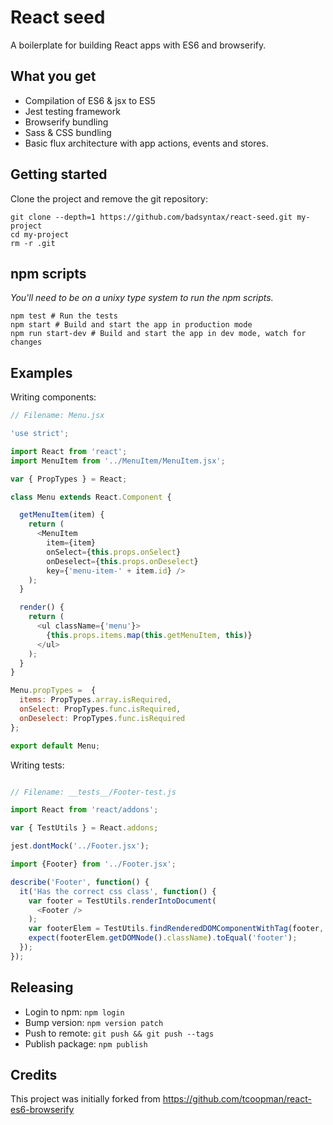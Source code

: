 # React seed

A boilerplate for building React apps with ES6 and browserify.

## What you get

* Compilation of ES6 & jsx to ES5
* Jest testing framework
* Browserify bundling
* Sass & CSS bundling
* Basic flux architecture with app actions, events and stores.

## Getting started

Clone the project and remove the git repository:

```
git clone --depth=1 https://github.com/badsyntax/react-seed.git my-project
cd my-project
rm -r .git
```

## npm scripts

_You'll need to be on a unixy type system to run the npm scripts._

```
npm test # Run the tests
npm start # Build and start the app in production mode
npm run start-dev # Build and start the app in dev mode, watch for changes
```

## Examples

Writing components:

```js
// Filename: Menu.jsx

'use strict';

import React from 'react';
import MenuItem from '../MenuItem/MenuItem.jsx';

var { PropTypes } = React;

class Menu extends React.Component {

  getMenuItem(item) {
    return (
      <MenuItem
        item={item}
        onSelect={this.props.onSelect}
        onDeselect={this.props.onDeselect}
        key={'menu-item-' + item.id} />
    );
  }

  render() {
    return (
      <ul className={'menu'}>
        {this.props.items.map(this.getMenuItem, this)}
      </ul>
    );
  }
}

Menu.propTypes =  {
  items: PropTypes.array.isRequired,
  onSelect: PropTypes.func.isRequired,
  onDeselect: PropTypes.func.isRequired
};

export default Menu;
```

Writing tests:

```js

// Filename: __tests__/Footer-test.js

import React from 'react/addons';

var { TestUtils } = React.addons;

jest.dontMock('../Footer.jsx');

import {Footer} from '../Footer.jsx';

describe('Footer', function() {
  it('Has the correct css class', function() {
    var footer = TestUtils.renderIntoDocument(
      <Footer />
    );
    var footerElem = TestUtils.findRenderedDOMComponentWithTag(footer, 'footer');
    expect(footerElem.getDOMNode().className).toEqual('footer');
  });
});
```

## Releasing

* Login to npm: `npm login`
* Bump version: `npm version patch`
* Push to remote: `git push && git push --tags`
* Publish package: `npm publish`

## Credits

This project was initially forked from https://github.com/tcoopman/react-es6-browserify
